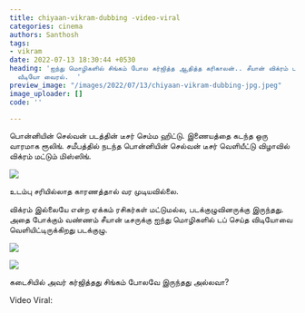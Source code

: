 ```yaml
---
title: chiyaan-vikram-dubbing -video-viral
categories: cinema
authors: Santhosh
tags:
- vikram
date: 2022-07-13 18:30:44 +0530
heading: 'ஐந்து மொழிகளில் சிங்கம் போல கர்ஜித்த ஆதித்த கரிகாலன்.. சீயான் விக்ரம் டப்பிங்
  வீடியோ வைரல்.  '
preview_image: "/images/2022/07/13/chiyaan-vikram-dubbing-jpg.jpeg"
image_uploader: []
code: ''

---
```

பொன்னியின் செல்வன் படத்தின் டீசர் செம்ம ஹிட்டு. இணையத்தை கடந்த ஒரு வாரமாக ரூலிங். சமீபத்தில் நடந்த பொன்னியின் செல்வன் டீசர் வெளியீட்டு விழாவில் விக்ரம் மட்டும் மிஸ்ஸிங்.

![](/images/2022/07/13/chiyaan-vikram-roaring-2-jpg.jpeg)

உடம்பு சரியில்லாத காரணத்தால் வர முடியவில்லை.

விக்ரம் இல்லையே என்ற ஏக்கம் ரசிகர்கள் மட்டுமல்ல, படக்குழுவினருக்கு இருந்தது. அதை போக்கும் வண்ணம் சீயான் டீசருக்கு ஐந்து மொழிகளில் டப் செய்த விடியோவை வெளியிட்டிருக்கிறது படக்குழு.

![](/images/2022/07/13/chiyaan-vikram-roaring-1-jpg.jpeg)

![](/images/2022/07/13/chiyaan-vikram-roaring-jpg.jpeg)

கடைசியில் அவர் கர்ஜித்தது சிங்கம் போலவே இருந்தது அல்லவா?

Video Viral:
